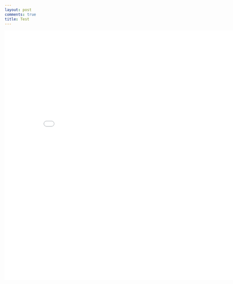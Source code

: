 ```yaml
---
layout: post
comments: true
title: Test
---
```


<iframe src="/images/map.html" style="border: none; width: 850px; height: 800px"></iframe>
